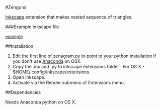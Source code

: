 #Zengons

[Inkscape](https://inkscape.org/en/) extension 
that makes nested sequence of triangles.

###Example Inkscape file

[example](https://github.com/macbuse/zengons/blob/master/zengram5.svg)


##Installation 

1. Edit the first line of zenagram.py to point to your python installation if you don't use [Anaconda](https://www.continuum.io/downloads) on OSX.
1. Copy the .inx and .py to  inkscape extensions folder :
For OS X - $HOME/.config/inkscape/extensions
1. Open Inkscape. 
1. Activate via the Render submenu of Extensions menu.

##Dependencies

Needs Anaconda python on OS X.








